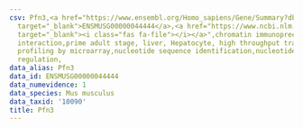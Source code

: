 ```yaml
---
csv: Pfn3,<a href="https://www.ensembl.org/Homo_sapiens/Gene/Summary?db=core;g=ENSMUSG00000044444"
  target="_blank">ENSMUSG00000044444</a>,<a href="https://www.ncbi.nlm.nih.gov/pubmed/23834426"
  target="_blank"><i class="fas fa-file"></i></a>",chromatin immunoprecipitation assay,direct
  interaction,prime adult stage, liver, Hepatocyte, high throughput transcription
  profiling by microarray,nucleotide sequence identification,nucleotide sequence identification,transcriptional
  regulation,
data_alias: Pfn3
data_id: ENSMUSG00000044444
data_numevidence: 1
data_species: Mus musculus
data_taxid: '10090'
title: Pfn3
---
```

